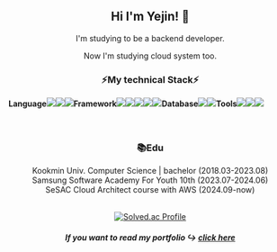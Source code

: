 <div align="center">
  
## Hi I'm Yejin! 🐥
I'm studying to be a backend developer.

Now I'm studying cloud system too.

### ⚡My technical Stack⚡
<div style="display:flex; flex-direction:row;">
<h4 style="margin-top: 2px; margin-bottom: 2px;">Language</h4>
<img src="https://img.shields.io/badge/python-3776AB?style=flat-square&logo=python&logoColor=white"> 
<img src="https://img.shields.io/badge/JAVA-007396?style=flat-square&logo=OpenJDK&logoColor=white">
<img src="https://img.shields.io/badge/c++-00599C?style=flat-square&logo=cplusplus&logoColor=white"> 
<h4 style="margin-top: 2px; margin-bottom: 2px;">Framework</h4>
<img src="https://img.shields.io/badge/spring-6DB33F?style=flat-square&logo=spring&logoColor=white">
<img src="https://img.shields.io/badge/fastapi-009688?style=flat-square&logo=fastapi&logoColor=white">
<img src="https://img.shields.io/badge/flutter-02569B?style=flat-square&logo=flutter&logoColor=white"> 
<img src="https://img.shields.io/badge/django-092E20?style=flat-square&logo=django&logoColor=white"> 
<img src="https://img.shields.io/badge/vue.js-4FC08D?style=flat-square&logo=vuedotjs&logoColor=white"> 
<h4 style="margin-top: 2px; margin-bottom: 2px;">Database</h4>
<img src="https://img.shields.io/badge/MySQL-4479A1?style=flat-square&logo=MySQL&logoColor=white">
<img src="https://img.shields.io/badge/MongoDB-47A248?style=flat-square&logo=MongoDB&logoColor=white">
<h4 style="margin-top: 2px; margin-bottom: 2px;">Tools</h4>
<img src="https://img.shields.io/badge/git-F05032?style=flat-square&logo=git&logoColor=white">
<img src="https://img.shields.io/badge/Jira-0052CC?style=flat-square&logo=jirasoftware&logoColor=white">
<img src="https://img.shields.io/badge/notion-000000?style=flat-square&logo=notion&logoColor=white">
</div>

<br>
<br>
  
### 📚Edu
Kookmin Univ. Computer Science | bachelor (2018.03-2023.08)
<br>
Samsung Software Academy For Youth 10th (2023.07-2024.06)
<br>
SeSAC Cloud Architect course with AWS (2024.09-now)
<br>
<br>

[![Solved.ac Profile](http://mazassumnida.wtf/api/v2/generate_badge?boj=im_agination)](https://solved.ac/im_agination/)



##### If you want to read my portfolio ↪️ [click here](https://chlonia.notion.site/Yejin-1278b034231880788090f307f0446e36)
<!--
Here are some ideas to get you started:

- 🔭 I’m currently working on ...
- 🌱 I’m currently learning ...
- 👯 I’m looking to collaborate on ...
- 🤔 I’m looking for help with ...
- 💬 Ask me about ...
- 📫 How to reach me: ...
- 😄 Pronouns: ...
- ⚡ Fun fact: ...
-->
